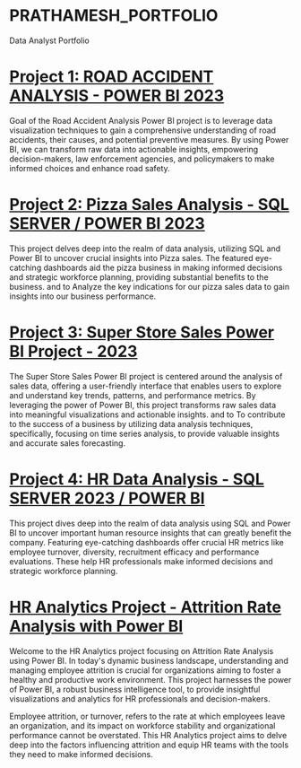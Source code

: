 # PRATHAMESH_PORTFOLIO
Data Analyst Portfolio

# [Project 1: ROAD ACCIDENT ANALYSIS - POWER BI 2023](https://github.com/PRATHAMESH9743/ROAD-ACCIDENT-ANALYSIS/blob/main/README.md)
Goal of the Road Accident Analysis Power BI project is to leverage data visualization techniques to gain a comprehensive understanding of road accidents, their causes, and potential preventive measures. By using Power BI, we can transform raw data into actionable insights, empowering decision-makers, law enforcement agencies, and policymakers to make informed choices and enhance road safety.

# [Project 2: Pizza Sales Analysis - SQL SERVER / POWER BI 2023](https://github.com/PRATHAMESH9743/PIZZA-SALES-ANALYSIS/blob/main/README.md)
This project delves deep into the realm of data analysis, utilizing SQL and Power BI to uncover crucial insights into Pizza sales. The featured eye-catching dashboards aid the pizza business in making informed decisions and strategic workforce planning, providing substantial benefits to the business. and to Analyze the key indications for our pizza sales data to gain insights into our business performance.

# [Project 3: Super Store Sales Power BI Project - 2023](https://github.com/PRATHAMESH9743/Super-Store-Sales-/blob/main/README.md)
The Super Store Sales Power BI project is centered around the analysis of sales data, offering a user-friendly interface that enables users to explore and understand key trends, patterns, and performance metrics. By leveraging the power of Power BI, this project transforms raw sales data into meaningful visualizations and actionable insights. and to To contribute to the success of a business by utilizing data analysis techniques, specifically, focusing on time series analysis, to provide valuable insights and accurate sales forecasting.

# [Project 4: HR Data Analysis - SQL SERVER 2023 / POWER BI](https://github.com/PRATHAMESH9743/hr_data/blob/main/README.md)
This project dives deep into the realm of data analysis using SQL and Power BI to uncover important human resource insights that can greatly benefit the company. Featuring eye-catching dashboards offer crucial HR metrics like employee turnover, diversity, recruitment efficacy and performance evaluations. These help HR professionals make informed decisions and strategic workforce planning.

# [HR Analytics Project - Attrition Rate Analysis with Power BI](https://github.com/PRATHAMESH9743/HR-ANALYTICS/blob/main/README.md)
Welcome to the HR Analytics project focusing on Attrition Rate Analysis using Power BI. In today's dynamic business landscape, understanding and managing employee attrition is crucial for organizations aiming to foster a healthy and productive work environment. This project harnesses the power of Power BI, a robust business intelligence tool, to provide insightful visualizations and analytics for HR professionals and decision-makers.

Employee attrition, or turnover, refers to the rate at which employees leave an organization, and its impact on workforce stability and organizational performance cannot be overstated. This HR Analytics project aims to delve deep into the factors influencing attrition and equip HR teams with the tools they need to make informed decisions.

